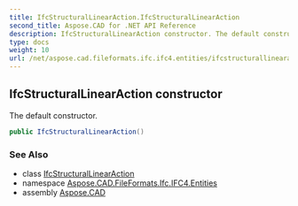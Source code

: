 ```yaml
---
title: IfcStructuralLinearAction.IfcStructuralLinearAction
second_title: Aspose.CAD for .NET API Reference
description: IfcStructuralLinearAction constructor. The default constructor
type: docs
weight: 10
url: /net/aspose.cad.fileformats.ifc.ifc4.entities/ifcstructurallinearaction/ifcstructurallinearaction/
---
```

## IfcStructuralLinearAction constructor

The default constructor.

```csharp
public IfcStructuralLinearAction()
```

### See Also

* class [IfcStructuralLinearAction](../)
* namespace [Aspose.CAD.FileFormats.Ifc.IFC4.Entities](../../ifcstructurallinearaction/)
* assembly [Aspose.CAD](../../../)


